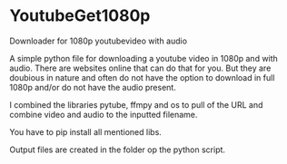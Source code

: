 # YoutubeGet1080p
Downloader for 1080p youtubevideo with audio


A simple python file for downloading a youtube video in 1080p and with audio. There are websites online that can do that for you. But they are doubious in nature and often do not have the option to download in full 1080p and/or do not have the audio present.

I combined the libraries pytube, ffmpy and os to pull of the URL and combine video and audio to the inputted filename.

You have to pip install all mentioned libs.

Output files are created in the folder op the python script.



